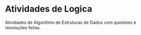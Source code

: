 # Atividades de Logica
Atividades de Algoritimo de Estruturas de Dados com questões e resoluções feitas.
